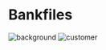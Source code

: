 # Bankfiles
![background](https://user-images.githubusercontent.com/88147156/132211825-95c461aa-ce10-4629-8f21-f422a8ef4eb7.png)
![customer](https://user-images.githubusercontent.com/88147156/132212643-c6fc96ae-060f-4fd4-8787-51ed3f4d9f91.gif)
